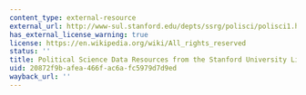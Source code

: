 ```yaml
---
content_type: external-resource
external_url: http://www-sul.stanford.edu/depts/ssrg/polisci/polisci1.html
has_external_license_warning: true
license: https://en.wikipedia.org/wiki/All_rights_reserved
status: ''
title: Political Science Data Resources from the Stanford University Library
uid: 20872f9b-afea-466f-ac6a-fc5979d7d9ed
wayback_url: ''
---
```

